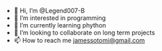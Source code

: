 - 👋 Hi, I’m @Legend007-B
- 👀 I’m interested in programming
- 🌱 I’m currently learning phython
- 💞️ I’m looking to collaborate on long term projects
- 📫 How to reach me jamessotomi@gmail.com

<!---
Legend007-B/Legend007-B is a ✨ special ✨ repository because its `README.md` (this file) appears on your GitHub profile.
You can click the Preview link to take a look at your changes.
--->
